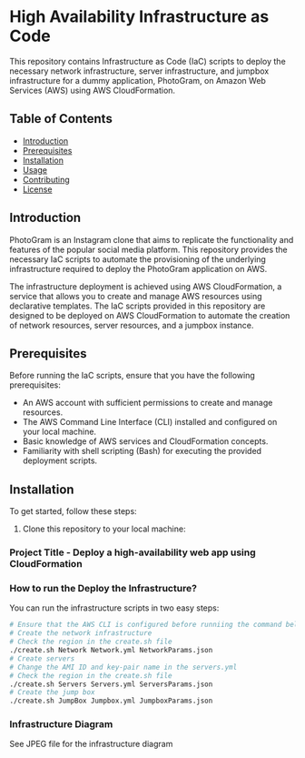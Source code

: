 # High Availability Infrastructure as Code

This repository contains Infrastructure as Code (IaC) scripts to deploy the necessary network infrastructure, server infrastructure, and jumpbox infrastructure for a dummy application, PhotoGram, on Amazon Web Services (AWS) using AWS CloudFormation.

## Table of Contents

- [Introduction](#introduction)
- [Prerequisites](#prerequisites)
- [Installation](#installation)
- [Usage](#usage)
- [Contributing](#contributing)
- [License](#license)

## Introduction

PhotoGram is an Instagram clone that aims to replicate the functionality and features of the popular social media platform. This repository provides the necessary IaC scripts to automate the provisioning of the underlying infrastructure required to deploy the PhotoGram application on AWS.

The infrastructure deployment is achieved using AWS CloudFormation, a service that allows you to create and manage AWS resources using declarative templates. The IaC scripts provided in this repository are designed to be deployed on AWS CloudFormation to automate the creation of network resources, server resources, and a jumpbox instance.

## Prerequisites

Before running the IaC scripts, ensure that you have the following prerequisites:

- An AWS account with sufficient permissions to create and manage resources.
- The AWS Command Line Interface (CLI) installed and configured on your local machine.
- Basic knowledge of AWS services and CloudFormation concepts.
- Familiarity with shell scripting (Bash) for executing the provided deployment scripts.

## Installation

To get started, follow these steps:

1. Clone this repository to your local machine:



























### Project Title - Deploy a high-availability web app using CloudFormation
### How to run the Deploy the Infrastructure?
You can run the infrastructure scripts in two easy steps:
```bash
# Ensure that the AWS CLI is configured before runniing the command below
# Create the network infrastructure
# Check the region in the create.sh file
./create.sh Network Network.yml NetworkParams.json
# Create servers
# Change the AMI ID and key-pair name in the servers.yml
# Check the region in the create.sh file
./create.sh Servers Servers.yml ServersParams.json
# Create the jump box
./create.sh JumpBox Jumpbox.yml JumpboxParams.json

```
### Infrastructure Diagram
See JPEG file for the infrastructure diagram